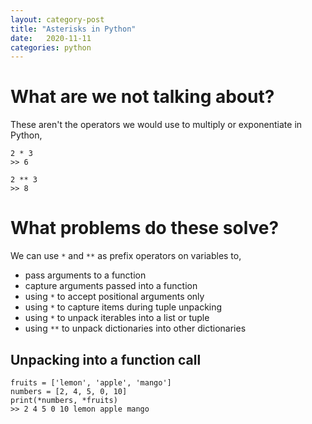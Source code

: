 ```yaml
---
layout: category-post
title: "Asterisks in Python"
date:   2020-11-11
categories: python
---
```


# What are we not talking about?
These aren't the operators we would use to multiply or exponentiate in Python, 

    2 * 3
    >> 6

    2 ** 3
    >> 8

# What problems do these solve?
We can use `*` and `**` as prefix operators on variables to,
- pass arguments to a function
- capture arguments passed into a function
- using `*` to accept positional arguments only
- using `*` to capture items during tuple unpacking
- using `*` to unpack iterables into a list or tuple
- using `**` to unpack dictionaries into other dictionaries

## Unpacking into a function call

    fruits = ['lemon', 'apple', 'mango']
    numbers = [2, 4, 5, 0, 10]
    print(*numbers, *fruits)
    >> 2 4 5 0 10 lemon apple mango
    
